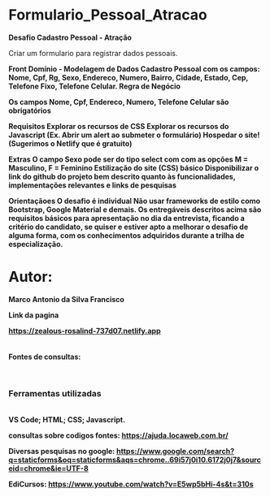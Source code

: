 # Formulario_Pessoal_Atracao

<b>Desafio Cadastro Pessoal - Atração</b>

Criar um formulario para registrar dados pessoais.


<b>Front<b>
Domínio - Modelagem de Dados
 Cadastro Pessoal com os campos: Nome, Cpf, Rg, Sexo, Endereco, Numero, Bairro, Cidade, Estado, Cep, Telefone Fixo, Telefone Celular.
 Regra de Negócio

Os campos Nome, Cpf, Endereco, Numero, Telefone Celular são obrigatórios

 <b>Requisitos</b>
Explorar os recursos de CSS
Explorar os recursos do Javascript (Ex. Abrir um alert ao submeter o formulário)
Hospedar o site! (Sugerimos o Netlify que é gratuito)


 <b>Extras</b>
O campo Sexo pode ser do tipo select com com as opções M = Masculino, F = Feminino
Estilização do site (CSS) básico
Disponibilizar o link do github do projeto bem descrito quanto às funcionalidades, implementações relevantes e links de pesquisas


 <b>Orientaçãoes</b>
O desafio é individual
Não usar frameworks de estilo como Bootstrap, Google Material e demais.
Os entregáveis descritos acima são requisitos básicos para apresentação no dia da entrevista, ficando a critério do candidato, se quiser e estiver apto a melhorar o desafio de alguma forma, com os conhecimentos adquiridos durante a trilha de especialização.


 <h1>Autor:</h1>
 <p>Marco Antonio da Silva Francisco </p>
 
 <b>Link da pagina</b>
 
 <a href="https://zealous-rosalind-737d07.netlify.app"> https://zealous-rosalind-737d07.netlify.app</a><br><br><br>
<b>Fontes de consultas:</b>

<br>
 <h3> <b>Ferramentas utilizadas</b> </h3>
 <br>
 VS Code;
 HTML;
 CSS;
 Javascript.
 
 
consultas sobre codigos fontes:
https://ajuda.locaweb.com.br/

Diversas pesquisas  no google: 
https://www.google.com/search?q=staticforms&oq=staticforms&aqs=chrome..69i57j0i10.6172j0j7&sourceid=chrome&ie=UTF-8

EdiCursos:
 https://www.youtube.com/watch?v=E5wp5bHi-4s&t=310s
